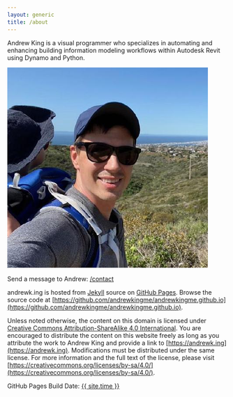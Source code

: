 ```yaml
---
layout: generic
title: /about
---
```


Andrew King is a visual programmer who specializes in automating and enhancing building information modeling workflows within Autodesk Revit using Dynamo and Python.

<div class="image-cropper">
    <a href="/contact/"><img src="/about/img/avatar.jpeg" alt="avatar" class="profile-pic"></a>
</div>

Send a message to Andrew: [/contact](/contact/)

andrewk.ing is hosted from [Jekyll](https://jekyllrb.com) source on [GitHub Pages](https://pages.github.com). Browse the source code at [https://github.com/andrewkingme/andrewkingme.github.io](https://github.com/andrewkingme/andrewkingme.github.io).

Unless noted otherwise, the content on this domain is licensed under [Creative Commons Attribution-ShareAlike 4.0 International](https://creativecommons.org/licenses/by-sa/4.0/). You are encouraged to distribute the content on this website freely as long as you attribute the work to Andrew King and provide a link to [https://andrewk.ing](https://andrewk.ing). Modifications must be distributed under the same license. For more information and the full text of the license, please visit [https://creativecommons.org/licenses/by-sa/4.0/](https://creativecommons.org/licenses/by-sa/4.0/).

GitHub Pages Build Date: <a href="https://github.com/andrewkingme/andrewkingme.github.io" class="builddate_link">{{ site.time }}</a>

